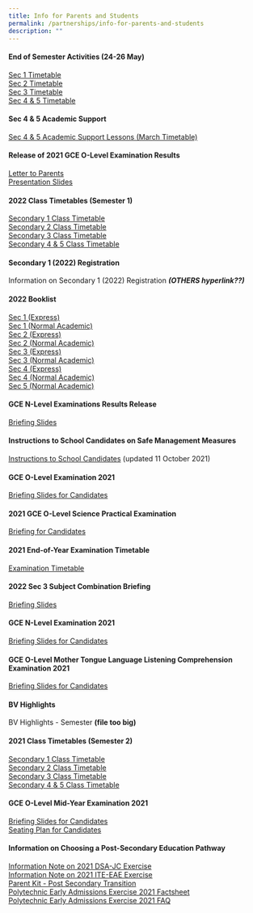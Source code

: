 ```yaml
---
title: Info for Parents and Students
permalink: /partnerships/info-for-parents-and-students
description: ""
---
```

#### End of Semester Activities (24-26 May)

[Sec 1 Timetable](/files/2022%20EOS%20Sec%201%20Class%20Timetables.pdf) <br>
[Sec 2 Timetable](/files/2022%20EOS%20Sec%202%20Class%20Timetables.pdf) <br>
[Sec 3 Timetable](/files/2022%20EOS%20Sec%203%20Class%20Timetables.pdf) <br>
[Sec 4 & 5 Timetable](/files/2022%20EOS%20Sec%204E4N5N%20Class%20Timetables.pdf) 


#### Sec 4 & 5 Academic Support

[Sec 4 & 5 Academic Support Lessons (March Timetable)](/files/2022%20S45%20ACAD%20SUPPORT%20LESSONS%20MAR.pdf)


#### Release of 2021 GCE O-Level Examination Results

[Letter to Parents](/files/Letter%20to%20Parents%20on%20Release%20of%202021%20GCE%20O-Level%20Examination%20Results.pdf) <br>
[Presentation Slides](/files/Release%20of%202021%20GCE%20O-Level%20Exam%20Results.pdf)

#### 2022 Class Timetables (Semester 1)

[Secondary 1 Class Timetable](/files/2022%20Sec%201%20Class%20Timetables%20Sem%201.pdf) <br>
[Secondary 2 Class Timetable](/files/2022%20Sec%202%20Class%20Timetables%20Sem%201.pdf) <br>
[Secondary 3 Class Timetable](/files/2022%20Sec%203%20Class%20Timetables%20Sem%201.pdf) <br>
[Secondary 4 & 5 Class Timetable](/files/2022%20Sec%204%20and%205%20Class%20Timetables%20Sem%201.pdf)


#### Secondary 1 (2022) Registration

Information on Secondary 1 (2022) Registration ***(OTHERS hyperlink??)***


#### 2022 Booklist


[Sec 1 (Express)](/files/S1%20Exp.pdf) <br>
[Sec 1 (Normal Academic)](/files/S1%20NA.pdf) <br>
[Sec 2 (Express)](/files/S2%20EXP.pdf) <br>
[Sec 2 (Normal Academic)](/files/S2%20NA.pdf) <br>
[Sec 3 (Express)](/files/S3%20EXP.pdf) <br>
[Sec 3 (Normal Academic)](/files/S3%20NA.pdf) <br>
[Sec 4 (Express)](/files/S4%20EXP.pdf) <br>
[Sec 4 (Normal Academic)](/files/S4%20NA.pdf) <br>
[Sec 5 (Normal Academic)](/files/S5%20NA.pdf) 


#### GCE N-Level Examinations Results Release

[Briefing Slides](/files/2021%20GCE%20N%20Level%20Exams%20Results%20for%20NA%20Dec%202021.pdf)


#### Instructions to School Candidates on Safe Management Measures 

[Instructions to School Candidates](/files/2021%20GCE%20-%20Instructions%20to%20Sch%20Candidates_11%20October%202021.pdf) (updated 11 October 2021)


#### GCE O-Level Examination 2021

[Briefing Slides for Candidates](/files/GCE%20O%20Examinations%20Briefing%202021.pdf)


#### 2021 GCE O-Level Science Practical Examination

[Briefing for Candidates](/files/BRIEFING%20FOR%20CANDIDATES_O%20Level%20Science%20Practical.pdf)


#### 2021 End-of-Year Examination Timetable

[Examination Timetable](/files/2021%20EYE%20Timetable%20Final.pdf)


#### 2022 Sec 3 Subject Combination Briefing

[Briefing Slides](/files/2022%20Sec%203%20Subject%20Combination%20Briefing.pdf)


#### GCE N-Level Examination 2021

[Briefing Slides for Candidates](/files/GCE%20N%20Level%20Briefing%20to%20Students.pdf)

#### GCE O-Level Mother Tongue Language Listening Comprehension Examination 2021

[Briefing Slides for Candidates](/files/BRIEFING%20FOR%20CANDIDATES-MT-LC-2021.pdf)


#### BV Highlights

BV Highlights - Semester **(file too big)**


#### 2021 Class Timetables (Semester 2)

[Secondary 1 Class Timetable](/files/2021%20Sec%201%20Class%20Timetable_Sem2.pdf) <br>
[Secondary 2 Class Timetable](/files/2021%20Sec%202%20Class%20Timetable_Sem2.pdf) <br>
[Secondary 3 Class Timetable](/files/2021%20Sec%203%20Class%20Timetable_Sem2.pdf) <br>
[Secondary 4 & 5 Class Timetable](/files/2021%20Sec%204%20and%205%20Class%20Timetable_Sem2.pdf)


#### GCE O-Level Mid-Year Examination 2021

[Briefing Slides for Candidates](/files/GCE%20O%20Level%20Mid-Year%20Examinations%202021%20Briefing%20Slides.pdf) <br>
[Seating Plan for Candidates](/files/Seating%20Plan.pdf)


#### Information on Choosing a Post-Secondary Education Pathway 

[Information Note on 2021 DSA-JC Exercise](/files/Information%20Note%20on%202021%20DSA-JC%20Exercise.pdf) <br>
[Information Note on 2021 ITE-EAE Exercise](/files/Information%20Note%20on%202021%20ITE-EAE%20Exercise.pdf) <br>
[Parent Kit - Post Secondary Transition](/files/Parent%20Kit_Post-Secondary%20Transition.pdf) <br>
[Polytechnic Early Admissions Exercise 2021 Factsheet](/files/AY2022%20Poly%20EAE%20Factsheet.pdf) <br>
[Polytechnic Early Admissions Exercise 2021 FAQ](/files/AY2022%20Poly%20EAE%20for%20O-Level%20FAQs%20Schools.pdf)
